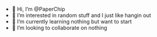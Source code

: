 - 👋 Hi, I’m @PaperChip
- 👀 I’m interested in random stuff and I just like hangin out
- 🌱 I’m currently learning nothing but want to start
- 💞️ I’m looking to collaborate on nothing
